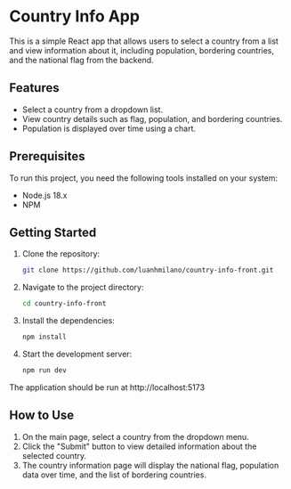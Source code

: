 # Country Info App

This is a simple React app that allows users to select a country from a list and view information about it, including population, bordering countries, and the national flag from the backend.


## Features
- Select a country from a dropdown list.
- View country details such as flag, population, and bordering countries.
- Population is displayed over time using a chart.

## Prerequisites
To run this project, you need the following tools installed on your system:
- Node.js 18.x
- NPM

## Getting Started

1. Clone the repository:

   ```bash
   git clone https://github.com/luanhmilano/country-info-front.git
2. Navigate to the project directory:

   ```bash
   cd country-info-front
3. Install the dependencies:

   ```bash
   npm install
4. Start the development server:

   ```bash
   npm run dev
The application should be run at http://localhost:5173
## How to Use
1. On the main page, select a country from the dropdown menu.
2. Click the "Submit" button to view detailed information about the selected country.
3. The country information page will display the national flag, population data over time, and the list of bordering countries.
